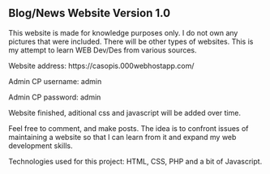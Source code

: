   <h2>Blog/News Website  Version 1.0</h2>
    
  <p>This website is made for knowledge purposes only. I do not own any pictures that were included. 
    There will be other types of websites. This is my attempt to learn WEB Dev/Des from various sources. </p>
    
 
 
<p> Website address:
https://casopis.000webhostapp.com/ </p>
<p> Admin CP username: admin </p>
<p> Admin CP password: admin </p>

<p> Website finished, aditional css and javascript will be added over time. </p>
<p> Feel free to comment, and make posts. The idea is to confront issues of maintaining a website so that I can learn from
  it and expand my web development skills. </p> 
  
<p> Technologies used for this project: HTML, CSS, PHP and a bit of Javascript. </p>
